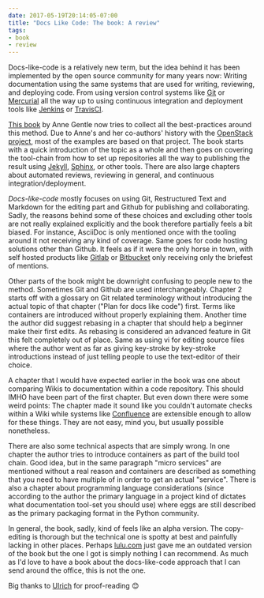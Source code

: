 ```yaml
---
date: 2017-05-19T20:14:05-07:00
title: "Docs Like Code: The book: A review"
tags:
- book
- review
---
```


Docs-like-code is a relatively new term, but the idea behind it has been
implemented by the open source community for many years now: Writing
documentation using the same systems that are used for writing, reviewing, and
deploying code. From using version control systems
like [Git](https://git-scm.com/) or [Mercurial](https://www.mercurial-scm.org/)
all the way up to using continuous integration and deployment tools
like [Jenkins](https://jenkins.io/index.html)
or [TravisCI](https://travis-ci.org/).

[This book](http://docslikecode.com/book/) by Anne Gentle now tries to collect
all the best-practices around this method. Due to Anne's and her co-authors'
history with the [OpenStack project](https://www.openstack.org/), most of the
examples are based on that project. The book starts with a quick introduction of
the topic as a whole and then goes on covering the tool-chain from how to set up
repositories all the way to publishing the result
using
[Jekyll](https://jekyllrb.com/), [Sphinx](http://www.sphinx-doc.org/en/stable/),
or other tools. There are also large chapters about automated reviews, reviewing
in general, and continuous integration/deployment.

*Docs-like-code* mostly focuses on using Git, Restructured Text and Markdown for
the editing part and Github for publishing and collaborating. Sadly, the reasons
behind some of these choices and excluding other tools are not really explained
explicitly and the book therefore partially feels a bit biased. For instance,
AsciiDoc is only mentioned once with the tooling around it not receiving any
kind of coverage. Same goes for code hosting solutions other than Github. It
feels as if it were the only horse in town, with self hosted products
like [Gitlab](https://about.gitlab.com/)
or [Bitbucket](https://www.atlassian.com/software/bitbucket) only receiving only
the briefest of mentions.

Other parts of the book might be downright confusing to people new to the
method. Sometimes Git and Github are used interchangeably. Chapter 2 starts off
with a glossary on Git related terminology without introducing the actual topic
of that chapter ("Plan for docs like code") first. Terms like containers are
introduced without properly explaining them. Another time the author did suggest
rebasing in a chapter that should help a beginner make their first edits. As
rebasing is considered an advanced feature in Git this felt completely out of
place. Same as using vi for editing source files where the author went as far as
giving key-stroke by key-stroke introductions instead of just telling people to
use the text-editor of their choice.

A chapter that I would have expected earlier in the book was one about comparing
Wikis to documentation within a code repository. This should IMHO have been part
of the first chapter. But even down there were some weird points: The chapter
made it sound like you couldn't automate checks within a Wiki while systems
like [Confluence](https://www.atlassian.com/software/confluence) are extensible
enough to allow for these things. They are not easy, mind you, but usually
possible nonetheless.

There are also some technical aspects that are simply wrong. In one chapter the
author tries to introduce containers as part of the build tool chain. Good idea,
but in the same paragraph "micro services" are mentioned without a real reason
and containers are described as something that you need to have multiple of in
order to get an actual "service". There is also a chapter about programming
language considerations (since according to the author the primary language in a
project kind of dictates what documentation tool-set you should use) where eggs
are still described as the primary packaging format in the Python community.

In general, the book, sadly, kind of feels like an alpha version. The
copy-editing is thorough but the technical one is spotty at best and painfully
lacking in other
places. Perhaps
[lulu.com](http://www.lulu.com/shop/anne-gentle/docs-like-code/ebook/product-23064405.html) just
gave me an outdated version of the book but the one I got is simply nothing I
can recommend. As much as I'd love to have a book about the docs-like-code
approach that I can send around the office, this is not the one.

Big thanks to [Ulrich](https://twitter.com/ulope) for proof-reading 😊
